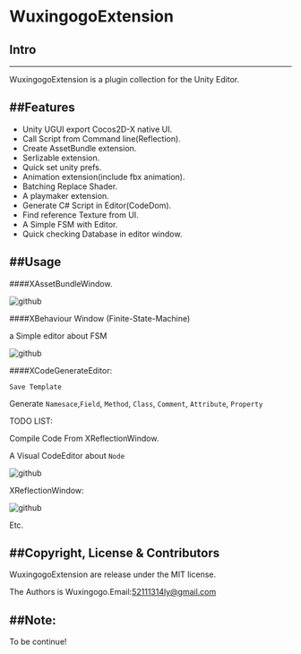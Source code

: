 # WuxingogoExtension

## Intro
------

WuxingogoExtension is a plugin collection for the Unity Editor.


##Features
------

* Unity UGUI export Cocos2D-X native UI.
* Call Script from Command line(Reflection).
* Create AssetBundle extension.
* Serlizable extension.
* Quick set unity prefs.
* Animation extension(include fbx animation).
* Batching Replace Shader.
* A playmaker extension.
* Generate C# Script in Editor(CodeDom).
* Find reference Texture from UI.
* A Simple FSM with Editor.
* Quick checking Database in editor window.


##Usage
-----------

####XAssetBundleWindow.

![github](https://github.com/wuxingogo/WuxingogoExtension/blob/master/ScreenShot/AssetBundle.png "github") 

####XBehaviour Window (Finite-State-Machine)

a Simple editor about FSM

![github](https://github.com/wuxingogo/WuxingogoExtension/blob/master/ScreenShot/BehaviourFSM.png "github") 

####XCodeGenerateEditor:

`Save Template`

Generate `Namesace`,`Field`, `Method`, `Class`, `Comment`, `Attribute`, `Property`

TODO LIST: 

Compile Code From XReflectionWindow.

A Visual CodeEditor about `Node` 

![github](https://github.com/wuxingogo/WuxingogoExtension/blob/master/ScreenShot/CodeGenerate.png "github") 

XReflectionWindow:

![github](https://github.com/wuxingogo/WuxingogoExtension/blob/master/ScreenShot/Reflection.png "github") 

Etc.

##Copyright, License & Contributors
-----
WuxingogoExtension are release under the MIT license. 

The Authors is Wuxingogo.Email:52111314ly@gmail.com

##Note:
-----



To be continue!














